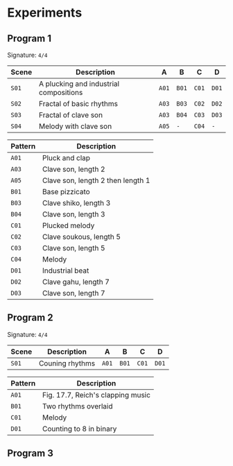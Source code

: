 # Experiments


## Program 1

Signature: `4/4`

| Scene | Description                            | A     | B     | C     | D     |
| ----- | -------------------------------------- | ----- | ----- | ----- | ----- |
| `S01` | A plucking and industrial compositions | `A01` | `B01` | `C01` | `D01` |
| `S02` | Fractal of basic rhythms               | `A03` | `B03` | `C02` | `D02` |
| `S03` | Fractal of clave son                   | `A03` | `B04` | `C03` | `D03` |
| `S04` | Melody with clave son                  | `A05` | `-`   | `C04` | `-`   |

| Pattern | Description                       |
| ------- | --------------------------------- |
| `A01`   | Pluck and clap                    |
| `A03`   | Clave son, length 2               |
| `A05`   | Clave son, length 2 then length 1 |
| `B01`   | Base pizzicato                    |
| `B03`   | Clave shiko, length 3             |
| `B04`   | Clave son, length 3               |
| `C01`   | Plucked melody                    |
| `C02`   | Clave soukous, length 5           |
| `C03`   | Clave son, length 5               |
| `C04`   | Melody                            |
| `D01`   | Industrial beat                   |
| `D02`   | Clave gahu, length 7              |
| `D03`   | Clave son, length 7               |


## Program 2

Signature: `4/4`

| Scene | Description     | A     | B     | C     | D     |
|-------|-----------------|-------|-------|-------|-------|
| `S01` | Couning rhythms | `A01` | `B01` | `C01` | `D01` |

| Pattern | Description                        |
|---------|------------------------------------|
| `A01`   | Fig. 17.7, Reich's clapping music |
| `B01`   | Two rhythms overlaid              |
| `C01`   | Melody                            |
| `D01`   | Counting to 8 in binary           |


## Program 3
